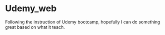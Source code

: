 # Udemy_web

Following the instruction of Udemy bootcamp, hopefully I can do something great based on what it teach.
